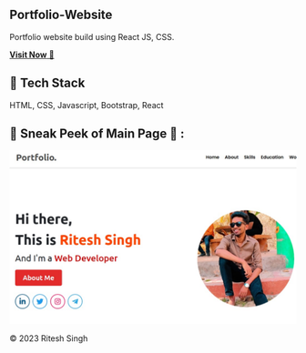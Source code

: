 ## Portfolio-Website
Portfolio website build using React JS, CSS.

<a href="https://ritesh-singh-17.github.io/portfolio/" target="_blank">**Visit Now** 🚀</a>


## 📌 Tech Stack
HTML, CSS, Javascript, Bootstrap, React

## 📌 Sneak Peek of Main Page 🙈 :
![mockup720](./src/images/portfolio.jpg)



© 2023 Ritesh Singh
